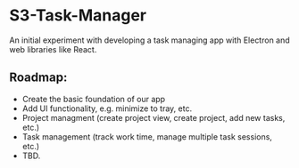 # S3-Task-Manager

An initial experiment with developing a task managing app with Electron and web libraries like React. 

## Roadmap: 

* Create the basic foundation of our app
* Add UI functionality, e.g. minimize to tray, etc.
* Project managment (create project view, create project, add new tasks, etc.)
* Task management (track work time, manage multiple task sessions, etc.)
* TBD. 